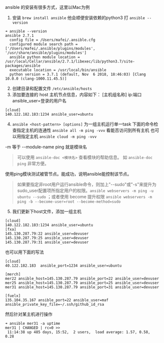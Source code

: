 ansible 的安装有很多方式，这里以Mac为例
1. 安装 `brew install ansible`
他会顺便安装依赖的python3
打 `ansible --version`
```
➜ ansible --version
ansible 2.7.1
  config file = /Users/mafei/.ansible.cfg
  configured module search path = ['/Users/mafei/.ansible/plugins/modules', '/usr/share/ansible/plugins/modules']
  ansible python module location = /usr/local/Cellar/ansible/2.7.1/libexec/lib/python3.7/site-packages/ansible
  executable location = /usr/local/bin/ansible
  python version = 3.7.1 (default, Nov  6 2018, 18:46:03) [Clang 10.0.0 (clang-1000.11.45.5)]
```
2. 创建目录和配置文件
`/etc/ansible/hosts`
3. 添加要连接的 host 主机节点信息，内容如下：
[主机组名称]
ip:端口 ansible_user=登录的用户名
```
[cloud]
140.122.182.183:1234 ansible_user=ubuntu
```
4. `ansible <host-pattern> [options]` 为一组主机运行单一task
下面的命令检查指定主机的连通性
`ansible all -m ping -vvv`
看能否访问到所有主机
也可以用指定主机 `ansible cloud -m ping -vvv`

-m 等于 --module-name
ping 就是模块名

> 可以使用 `ansible-doc <模块名>` 查看模块的帮助信息。 如 `ansible-doc ping` 非常方便。

使用ping模块测试被管节点。能成功，说明ansible能控制该节点。

> 如果要指定非root用户运行ansible命令，则加上"--sudo"或"-s"来提升为sudo_user配置项所指定用户的权限。`ansible webservers -m ping -u ubuntu --sudo` ；或者使用 become 提升权限 `ansible webservers -m ping -b --become-user=root --become-method=sudo`

5. 我们更新下host文件，添加一组主机
```shell script
[cloud]
140.122.182.183:1234 ansible_user=ubuntu
[fxa]
145.130.287.79:22 ansible_user=devuser
145.130.287.79:25 ansible_user=devuser
145.130.287.79:31 ansible_user=devuser
```
也可以用下面的写法
```shell script
[cloud]
40.122.182.183  ansible_port=1234 ansible_user=ubuntu

[merch]
mer22 ansible_host=145.130.287.79 ansible_port=22 ansible_user=devuser
mer25 ansible_host=145.130.287.79 ansible_port=25 ansible_user=devuser
mer31 ansible_host=145.130.287.79 ansible_port=31 ansible_user=devuser

[fuelx]
135.104.35.167 ansible_port=22 ansible_user=maf ansible_private_key_file=~/.ssh/github_id_rsa
```
然后针对某主机进行操作
```
➜ ansible mer31 -a uptime
mer31 | CHANGED | rc=0 >>
 11:14:38 up 485 days, 15:52,  2 users,  load average: 1.57, 0.58, 0.28
```
